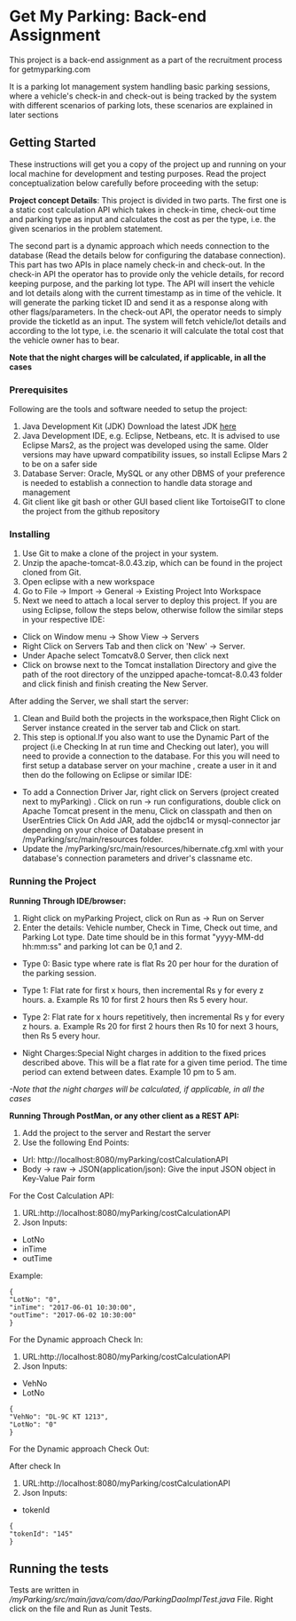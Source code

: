 # Get My Parking: Back-end Assignment

This project is a back-end assignment as a part of the recruitment process for getmyparking.com

It is a parking lot management system handling basic parking sessions, where a vehicle's check-in and check-out is being tracked by the system with different scenarios of parking lots, these scenarios are explained in later sections  

## Getting Started

These instructions will get you a copy of the project up and running on your local machine for development and testing purposes. Read the project conceptualization below carefully before proceeding with the setup:


**Project concept Details**:
This project is divided in two parts. The first one is a static cost calculation API which takes in check-in time, check-out time and parking type as input and calculates the cost as per the type, i.e. the given scenarios in the problem statement.

The second part is a dynamic approach which needs connection to the database (Read the details below for configuring the database connection). This part has two APIs in place namely check-in and check-out.
In the check-in API the operator has to provide only the vehicle details, for record keeping purpose, and the parking lot type. The API will insert the vehicle and lot details along with the current timestamp as in time of the vehicle. It will generate the parking ticket ID and send it as a response along with other flags/parameters.
In the check-out API, the operator needs to simply provide the ticketId as an input. The system will fetch vehicle/lot details and according to the lot type, i.e. the scenario it will calculate the total cost that the vehicle owner has to bear. 

**Note that the night charges will be calculated, if applicable, in all the cases**

### Prerequisites

Following are the tools and software needed to setup the project:


1. Java Development Kit (JDK) Download the latest JDK [here](https://www.java.com/en/download/)
1. Java Development IDE, e.g. Eclipse, Netbeans, etc. It is advised to use Eclipse Mars2, as the project was developed using the same. Older versions may have upward compatibility issues, so install Eclipse Mars 2 to be on a safer side
1. Database Server: Oracle, MySQL or any other DBMS of your preference is needed to establish a connection to handle data storage and management
1. Git client like git bash or other GUI based client like TortoiseGIT to clone the project from the github repository


### Installing

1. Use Git to make a clone of the project in your system.
1. Unzip the apache-tomcat-8.0.43.zip, which can be found in the project cloned from Git.
1. Open eclipse with a new workspace
1. Go to File -> Import -> General -> Existing Project Into Workspace
1. Next we need to attach a local server to deploy this project. If you are using Eclipse, follow the steps below, otherwise follow the similar steps in your respective IDE:

* Click on Window menu -> Show View -> Servers
* Right Click on Servers Tab and then click on 'New' -> Server. 
* Under Apache select Tomcatv8.0 Server, then click next
* Click on browse next to the Tomcat installation Directory and give the path of the root directory of the unzipped apache-tomcat-8.0.43 folder and click finish and finish creating the New Server.

After adding the Server, we shall start the server:
1. Clean and Build both the projects in the workspace,then Right Click on Server instance created in the server tab and Click on start.
1. This step is optional.If you also want to use the Dynamic Part of the project (i.e Checking In at run time and Checking out later), you will need to provide a connection to the database. For this you will need to first setup a database server on your machine , create a user in it and then do the following on Eclipse or similar IDE:

* To add a Connection Driver Jar, right click on Servers (project created next to myParking) . Click on run -> run configurations, double click on Apache Tomcat present in the menu, Click on classpath and then on UserEntries Click On Add JAR, add the ojdbc14 or mysql-connector jar depending on your choice of Database present in /myParking/src/main/resources folder.
* Update the /myParking/src/main/resources/hibernate.cfg.xml with your database's connection parameters and driver's classname etc.



### Running the Project

**Running Through IDE/browser:**

1. Right click on myParking Project, click on Run as -> Run on Server
1. Enter the details: Vehicle number, Check in Time, Check out time, and Parking Lot type. Date time should be in this format "yyyy-MM-dd hh:mm:ss" and parking lot can be 0,1 and 2.

* Type 0: Basic type where rate is flat Rs 20 per hour for the duration of the parking session. 

* Type 1: Flat rate for first x hours, then incremental Rs y for every z hours. a. Example Rs 10 for first 2 hours then Rs 5 every hour.

* Type 2: Flat rate for x hours repetitively, then incremental Rs y for every z hours. a. Example Rs 20 for first 2 hours then Rs 10 for next 3 hours, then Rs 5 every hour.
 
* Night Charges:Special Night charges in addition to the fixed prices described above. This will be a flat rate for a given time period. The time period can extend between dates. Example 10 pm to 5 am. 

*-Note that the night charges will be calculated, if applicable, in all the cases*

**Running Through PostMan, or any other client as a REST API:**

1. Add the project to the server and Restart the server
2. Use the following End Points:

* Url: http://localhost:8080/myParking/costCalculationAPI
* Body -> raw -> JSON(application/json): Give the input JSON object in Key-Value Pair form

For the Cost Calculation API:
1. URL:http://localhost:8080/myParking/costCalculationAPI
2. Json Inputs:

* LotNo 
* inTime
* outTime

Example:

```
{
"LotNo": "0", 
"inTime": "2017-06-01 10:30:00",
"outTime": "2017-06-02 10:30:00"
}
```

For the Dynamic approach Check In:
1. URL:http://localhost:8080/myParking/costCalculationAPI
2. Json Inputs:

* VehNo 
* LotNo

```
{
"VehNo": "DL-9C KT 1213",
"LotNo": "0"
}
```

For the Dynamic approach Check Out:

After check In
1. URL:http://localhost:8080/myParking/costCalculationAPI
2. Json Inputs:

* tokenId 

```
{
"tokenId": "145"
}
```



## Running the tests

Tests are written in */myParking/src/main/java/com/dao/ParkingDaoImplTest.java* File.
Right click on the file and Run as Junit Tests.




